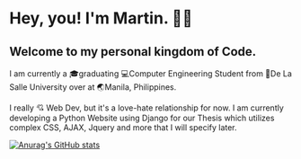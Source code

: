 # Hey, you! I'm Martin. 👋😄
## Welcome to my personal kingdom of Code.

I am currently a 🎓graduating 💻Computer Engineering Student from 🏹De La Salle University over at 🌏Manila, Philippines.

I really 💘 Web Dev, but it's a love-hate relationship for now. I am currently developing a Python Website using Django for our Thesis which utilizes complex CSS, AJAX, Jquery and more that I will specify later.

[![Anurag's GitHub stats](https://github-readme-stats.vercel.app/api?username=Martin-Enghoy)](https://github.com/anuraghazra/github-readme-stats)
